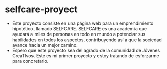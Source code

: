 # selfcare-proyect
- Este proyecto consiste en una página web para un emprendimiento hipotético, llamado SELFCARE. SELFCARE es una academia que ayudará a miles de personas en todo en mundo a potenciar sus habilidades en todos los aspectos, contribuyendo así a que la sociedad avance hacia un mejor camino.
- Espero que este proyecto sea del agrado de la comunidad de Jóvenes CreaTIvos. Este es mi primer proyecto y estoy tratando de esforzarme para concretarlo. 